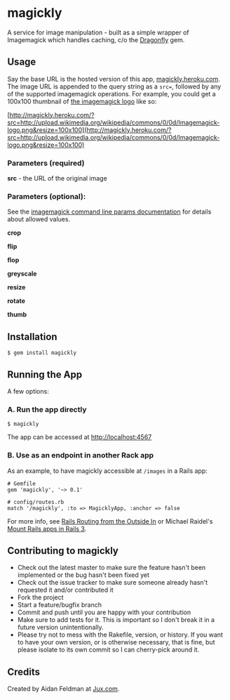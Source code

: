 # magickly

A service for image manipulation - built as a simple wrapper of Imagemagick which handles caching, c/o the [Dragonfly](http://markevans.github.com/dragonfly/) gem.

## Usage

Say the base URL is the hosted version of this app, [magickly.heroku.com](http://magickly.heroku.com).  The image URL is appended to the query string as a `src=`, followed by any of the supported imagemagick operations.  For example, you could get a 100x100 thumbnail of [the imagemagick logo](http://upload.wikimedia.org/wikipedia/commons/0/0d/Imagemagick-logo.png) like so:

[http://magickly.heroku.com/?src=http://upload.wikimedia.org/wikipedia/commons/0/0d/Imagemagick-logo.png&resize=100x100](http://magickly.heroku.com/?src=http://upload.wikimedia.org/wikipedia/commons/0/0d/Imagemagick-logo.png&resize=100x100)

### Parameters (required)

**src** - the URL of the original image

### Parameters (optional):

See the [imagemagick command line params documentation](http://www.imagemagick.org/script/command-line-options.php) for details about allowed values.

**crop**

**flip**

**flop**

**greyscale**

**resize**

**rotate**

**thumb**


## Installation

    $ gem install magickly

## Running the App

A few options:

### A. Run the app directly

    $ magickly

The app can be accessed at [http://localhost:4567](http://localhost:4567)

### B. Use as an endpoint in another Rack app

As an example, to have magickly accessible at `/images` in a Rails app:

    # Gemfile
    gem 'magickly', '~> 0.1'
    
    # config/routes.rb
    match '/magickly', :to => MagicklyApp, :anchor => false

For more info, see [Rails Routing from the Outside In](http://guides.rubyonrails.org/routing.html#routing-to-rack-applications) or Michael Raidel's [Mount Rails apps in Rails 3](http://inductor.induktiv.at/blog/2010/05/23/mount-rack-apps-in-rails-3/).

## Contributing to magickly
 
* Check out the latest master to make sure the feature hasn't been implemented or the bug hasn't been fixed yet
* Check out the issue tracker to make sure someone already hasn't requested it and/or contributed it
* Fork the project
* Start a feature/bugfix branch
* Commit and push until you are happy with your contribution
* Make sure to add tests for it. This is important so I don't break it in a future version unintentionally.
* Please try not to mess with the Rakefile, version, or history. If you want to have your own version, or is otherwise necessary, that is fine, but please isolate to its own commit so I can cherry-pick around it.

## Credits

Created by Aidan Feldman at [Jux.com](http://www.jux.com).

